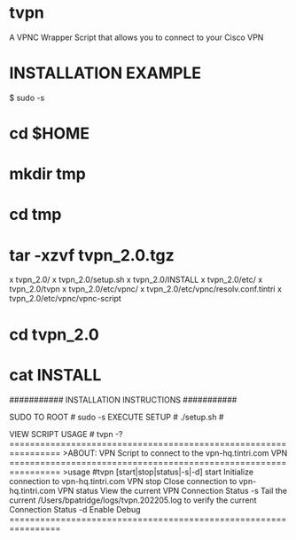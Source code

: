 # tvpn
A VPNC Wrapper Script that allows you to connect to your Cisco VPN

# INSTALLATION EXAMPLE

$ sudo -s
# cd $HOME
# mkdir tmp
# cd tmp
# tar -xzvf tvpn_2.0.tgz
x tvpn_2.0/
x tvpn_2.0/setup.sh
x tvpn_2.0/INSTALL
x tvpn_2.0/etc/
x tvpn_2.0/tvpn
x tvpn_2.0/etc/vpnc/
x tvpn_2.0/etc/vpnc/resolv.conf.tintri
x tvpn_2.0/etc/vpnc/vpnc-script
# 
# cd tvpn_2.0
# cat INSTALL
###########
INSTALLATION INSTRUCTIONS
###########

SUDO TO ROOT
	# sudo -s
EXECUTE SETUP
	# ./setup.sh
	#

VIEW SCRIPT USAGE
	# tvpn -?
	================================================================
	>ABOUT:  VPN Script to connect to the vpn-hq.tintri.com VPN
	================================================================
	>usage
		#tvpn [start|stop|status|-s|-d]
			start 	Initialize connection to vpn-hq.tintri.com VPN
			stop	Close connection to vpn-hq.tintri.com VPN
			status	View the current VPN Connection Status
			-s	Tail the current /Users/bpatridge/logs/tvpn.202205.log
				to verify the current Connection Status
			-d	Enable Debug
	================================================================
